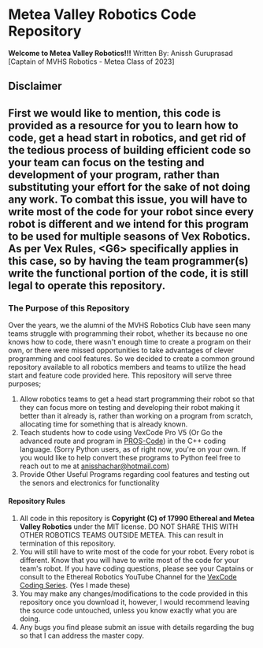 # Metea Valley Robotics Code Repository
**Welcome to Metea Valley Robotics!!!**
Written By: Anissh Guruprasad \[Captain of MVHS Robotics - Metea Class of 2023\]

## Disclaimer
First we would like to mention, this code is provided as a resource for you to learn how to code, get a head start in robotics, and get rid of the tedious process of building efficient code so your team can focus on the testing and development of your program, rather than substituting your effort for the sake of not doing any work. To combat this issue, you will have to write most of the code for your robot since every robot is different and we intend for this program to be used for multiple seasons of Vex Robotics.
As per Vex Rules, \<G6\> specifically applies in this case, so by having the team programmer(s) write the functional portion of the code, it is still legal to operate this repository.
---

### The Purpose of this Repository
Over the years, we the alumni of the MVHS Robotics Club have seen many teams struggle with programming their robot, whether its because no one knows how to code, there wasn't enough time to create a program on their own, or there were missed opportunities to take advantages of clever programming and cool features. So we decided to create a common ground repository available to all robotics members and teams to utilize the head start and feature code provided here. This repository will serve three purposes;

1) Allow robotics teams to get a head start programming their robot so that they can focus more on testing and developing their robot making it better than it already is, rather than working on a program from scratch, allocating time for something that is already known.
2) Teach students how to code using VexCode Pro V5 (Or Go the advanced route and program in [PROS-Code](https://pros.cs.purdue.edu/)) in the C++ coding language. (Sorry Python users, as of right now, you're on your own. If you would like to help convert these programs to Python feel free to reach out to me at [anisshachar@hotmail.com](mailto:anisshachar@hotmail.com))
3) Provide Other Useful Programs regarding cool features and testing out the senors and electronics for functionality

#### Repository Rules
1) All code in this repository is **Copyright (C) of 17990 Ethereal and Metea Valley Robotics** under the MIT license. DO NOT SHARE THIS WITH OTHER ROBOTICS TEAMS OUTSIDE METEA. This can result in termination of this repository.
2) You will still have to write most of the code for your robot.
 Every robot is different. Know that you will have to write most of the code for your team's robot. If you have coding questions, please see your Captains or consult to the Ethereal Robotics YouTube Channel for the [VexCode Coding Series](https://www.youtube.com/@etherealrobotics7005). (Yes I made these)
3) You may make any changes/modifications to the code provided in this repository once you download it, however, I would recommend leaving the source code untouched, unless you know exactly what you are doing.
4) Any bugs you find please submit an issue with details regarding the bug so that I can address the master copy.
